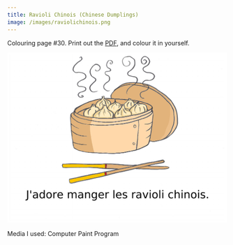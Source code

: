 ```yaml
---
title: Ravioli Chinois (Chinese Dumplings)
image: /images/raviolichinois.png
---
```

Colouring page #30. Print out the [PDF], and colour it in yourself.

![png]

Media I used: Computer Paint Program

[png]: /images/raviolichinois.png
[PDF]: /images/raviolichinois.pdf
